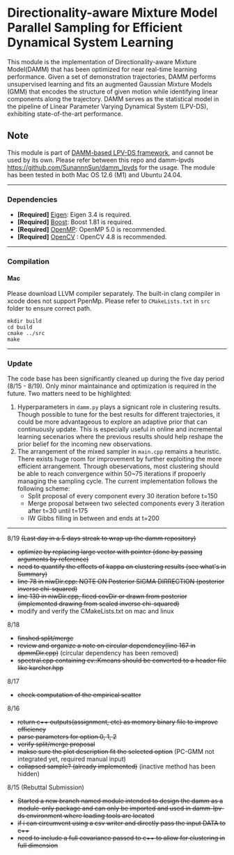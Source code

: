 # Directionality-aware Mixture Model Parallel Sampling for Efficient Dynamical System Learning

This module is the implementation of Directionality-aware Mixture Model(DAMM) that has been optimized for near real-time learning performance. Given a set of demonstration trajectories, DAMM performs unsupervised learning and fits an augmented Gaussian Mixture Models (GMM) that encodes the structure of given motion while identifying linear components along the trajectory. DAMM serves as the statistical model in the pipeline of Linear Parameter Varying Dynamical System (LPV-DS), exhibiting state-of-the-art performance.

## Note
This module is part of [DAMM-based LPV-DS framework](https://github.com/SunannnSun/damm_lpvds), and cannot be used by its own. Please refer between this repo and damm-lpvds https://github.com/SunannnSun/damm_lpvds for the usage. The module has been tested in both Mac OS 12.6 (M1) and Ubuntu 24.04.

--- 

### Dependencies
- **[Required]** [Eigen](https://eigen.tuxfamily.org/index.php?title=Main_Page): Eigen 3.4 is required.
- **[Required]** [Boost](https://www.boost.org/): Boost 1.81 is required.
- **[Required]** [OpenMP](https://www.openmp.org/): OpenMP 5.0 is recommended.
- **[Required]** [OpenCV](https://opencv.org/) : OpenCV 4.8 is recommended.

---



### Compilation

#### Mac
Please download LLVM compiler separately. The built-in clang compiler in xcode does not support PpenMp. Please refer to ``CMakeLists.txt`` in ``src`` folder to ensure correct path.

```
mkdir build
cd build
cmake ../src
make
```
---


### Update
The code base has been significantly cleaned up during the five day period (8/15 - 8/19). Only minor maintainance and optimization is required in the future. Two matters need to be highlighted:
1. Hyperparameters in ``damm.py`` plays a signicant role in clustering results. Though possible to tune for the best results for different trajectories, it could be more advantageous to explore an adaptive prior that can continuously update. This is especially useful in online and incremental learning secenarios where the previous results should help reshape the prior belief for the incoming new observations.
2. The arrangement of the mixed sampler in ``main.cpp`` remains a heuristic. There exists huge room for improvement by further exploiting the more efficient arrangement. Through obeservations, most clustering should be able to reach convergence within 50~75 iterations if propoerly managing the sampling cycle. The current implementation follows the following scheme:
    - Split proposal of every component every 30 iteration before t=150
    - Merge proposal between two selected components every 3 iteration after t=30 until t=175
    - IW Gibbs filling in between and ends at t=200
    
___


8/19 ~~(Last day in a 5 days streak to wrap up the damm repository)~~
- ~~optimize by replacing large vector with pointer (done by passing arguments by reference)~~
- ~~need to quantify the effects of kappa on clustering results (see what's in Summary)~~
- ~~line 78 in niwDir.cpp: NOTE ON Posterior SIGMA DIRRECTION (posterior inverse chi-squared)~~
- ~~line 130 in niwDir.cpp, ficed covDir or drawn from posterior (implemented drawing from scaled inverse chi-squared)~~
- modify and verify the CMakeLists.txt on mac and linux


8/18
- ~~finshed split/merge~~
- ~~review and organize a note on circular dependency(line 167 in dpmmDir.cpp)~~ (circular dependency has been removed)
- ~~spectral.cpp containing cv::Kmeans should be converted to a header file like karcher.hpp~~


8/17
- ~~check computation of the empirical scatter~~


8/16
- ~~return c++ outputs(assignment, etc) as memory binary file to improve efficiency~~
- ~~parse parameters for option 0, 1, 2~~
- ~~verify split/merge proposal~~
- ~~makse sure the plot description fit the selected option~~ (PC-GMM not integrated yet, required manual input)
- ~~collapsed sample? (already implemented)~~ (inactive method has been hidden)

8/15 (Rebuttal Submission)
- ~~Started a new branch named module intended to design the damm as a module-only package and can only be imported and used in damm-lpv-ds environment where loading tools are located~~
- ~~if i can circumvent using a csv writer and directly pass the input DATA to c++~~
- ~~need to include a full covariance passed to c++ to allow for clustering in full dimension~~

